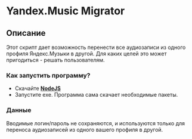 # Yandex.Music Migrator

## Описание
Этот скрипт дает возможность перенести все аудиозаписи из одного профиля Яндекс.Музыки в другой. Для каких целей это может пригодиться - решать пользователям. 

### Как запустить программу?

* Скачайте [**NodeJS**](https://nodejs.org/en/download/)
* Запустите exe. Программа сама скачает необходимые пакеты.

### Данные

Вводимые логин/пароль не сохраняются, и используются только для переноса аудиозаписей из одного вашего профиля в другой. 
